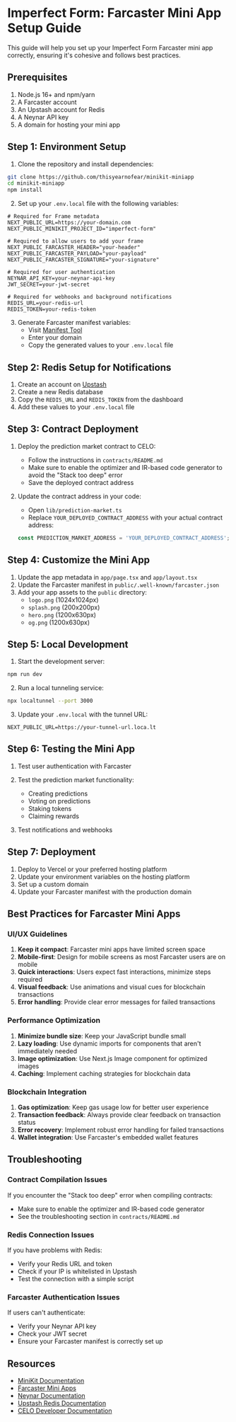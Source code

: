 # Imperfect Form: Farcaster Mini App Setup Guide

This guide will help you set up your Imperfect Form Farcaster mini app correctly, ensuring it's cohesive and follows best practices.

## Prerequisites

1. Node.js 16+ and npm/yarn
2. A Farcaster account
3. An Upstash account for Redis
4. A Neynar API key
5. A domain for hosting your mini app

## Step 1: Environment Setup

1. Clone the repository and install dependencies:
```bash
git clone https://github.com/thisyearnofear/minikit-miniapp
cd minikit-miniapp
npm install
```

2. Set up your `.env.local` file with the following variables:
```
# Required for Frame metadata
NEXT_PUBLIC_URL=https://your-domain.com
NEXT_PUBLIC_MINIKIT_PROJECT_ID="imperfect-form"

# Required to allow users to add your frame
NEXT_PUBLIC_FARCASTER_HEADER="your-header"
NEXT_PUBLIC_FARCASTER_PAYLOAD="your-payload"
NEXT_PUBLIC_FARCASTER_SIGNATURE="your-signature"

# Required for user authentication
NEYNAR_API_KEY=your-neynar-api-key
JWT_SECRET=your-jwt-secret

# Required for webhooks and background notifications
REDIS_URL=your-redis-url
REDIS_TOKEN=your-redis-token
```

3. Generate Farcaster manifest variables:
   - Visit [Manifest Tool](https://warpcast.com/~/developers/mini-apps/manifest)
   - Enter your domain
   - Copy the generated values to your `.env.local` file

## Step 2: Redis Setup for Notifications

1. Create an account on [Upstash](https://upstash.com/)
2. Create a new Redis database
3. Copy the `REDIS_URL` and `REDIS_TOKEN` from the dashboard
4. Add these values to your `.env.local` file

## Step 3: Contract Deployment

1. Deploy the prediction market contract to CELO:
   - Follow the instructions in `contracts/README.md`
   - Make sure to enable the optimizer and IR-based code generator to avoid the "Stack too deep" error
   - Save the deployed contract address

2. Update the contract address in your code:
   - Open `lib/prediction-market.ts`
   - Replace `YOUR_DEPLOYED_CONTRACT_ADDRESS` with your actual contract address:
   ```typescript
   const PREDICTION_MARKET_ADDRESS = 'YOUR_DEPLOYED_CONTRACT_ADDRESS';
   ```

## Step 4: Customize the Mini App

1. Update the app metadata in `app/page.tsx` and `app/layout.tsx`
2. Update the Farcaster manifest in `public/.well-known/farcaster.json`
3. Add your app assets to the `public` directory:
   - `logo.png` (1024x1024px)
   - `splash.png` (200x200px)
   - `hero.png` (1200x630px)
   - `og.png` (1200x630px)

## Step 5: Local Development

1. Start the development server:
```bash
npm run dev
```

2. Run a local tunneling service:
```bash
npx localtunnel --port 3000
```

3. Update your `.env.local` with the tunnel URL:
```
NEXT_PUBLIC_URL=https://your-tunnel-url.loca.lt
```

## Step 6: Testing the Mini App

1. Test user authentication with Farcaster
2. Test the prediction market functionality:
   - Creating predictions
   - Voting on predictions
   - Staking tokens
   - Claiming rewards

3. Test notifications and webhooks

## Step 7: Deployment

1. Deploy to Vercel or your preferred hosting platform
2. Update your environment variables on the hosting platform
3. Set up a custom domain
4. Update your Farcaster manifest with the production domain

## Best Practices for Farcaster Mini Apps

### UI/UX Guidelines

1. **Keep it compact**: Farcaster mini apps have limited screen space
2. **Mobile-first**: Design for mobile screens as most Farcaster users are on mobile
3. **Quick interactions**: Users expect fast interactions, minimize steps required
4. **Visual feedback**: Use animations and visual cues for blockchain transactions
5. **Error handling**: Provide clear error messages for failed transactions

### Performance Optimization

1. **Minimize bundle size**: Keep your JavaScript bundle small
2. **Lazy loading**: Use dynamic imports for components that aren't immediately needed
3. **Image optimization**: Use Next.js Image component for optimized images
4. **Caching**: Implement caching strategies for blockchain data

### Blockchain Integration

1. **Gas optimization**: Keep gas usage low for better user experience
2. **Transaction feedback**: Always provide clear feedback on transaction status
3. **Error recovery**: Implement robust error handling for failed transactions
4. **Wallet integration**: Use Farcaster's embedded wallet features

## Troubleshooting

### Contract Compilation Issues

If you encounter the "Stack too deep" error when compiling contracts:
- Make sure to enable the optimizer and IR-based code generator
- See the troubleshooting section in `contracts/README.md`

### Redis Connection Issues

If you have problems with Redis:
- Verify your Redis URL and token
- Check if your IP is whitelisted in Upstash
- Test the connection with a simple script

### Farcaster Authentication Issues

If users can't authenticate:
- Verify your Neynar API key
- Check your JWT secret
- Ensure your Farcaster manifest is correctly set up

## Resources

- [MiniKit Documentation](https://docs.base.org/builderkits/minikit/overview)
- [Farcaster Mini Apps](https://miniapps.xyz)
- [Neynar Documentation](https://docs.neynar.com/)
- [Upstash Redis Documentation](https://docs.upstash.com/redis)
- [CELO Developer Documentation](https://docs.celo.org/developer)
